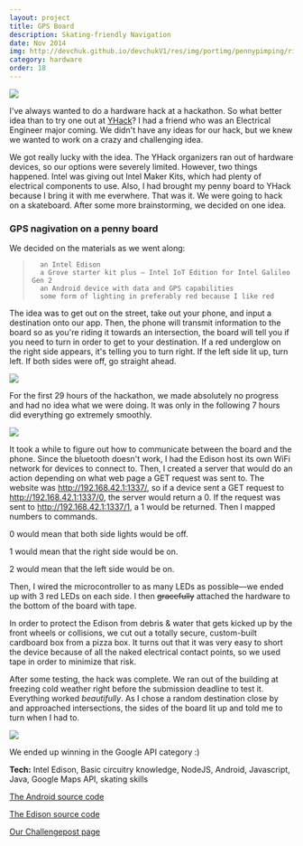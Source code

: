 ```yaml
---
layout: project
title: GPS Board
description: Skating-friendly Navigation
date: Nov 2014
img: http://devchuk.github.io/devchukV1/res/img/portimg/pennypimping/ride2.png
category: hardware
order: 18
---
```


![](http://devchuk.github.io/devchukV1/res/img/portimg/pennypimping/bot.jpg)

I've always wanted to do a hardware hack at a hackathon. So what better idea than to try one out at [YHack](http://www.yhack.org/)? I had a friend who was an Electrical Engineer major coming. We didn't have any ideas for our hack, but we knew we wanted to work on a crazy and challenging idea.

We got really lucky with the idea. The YHack organizers ran out of hardware devices, so our options were severely limited. However, two things happened. Intel was giving out Intel Maker Kits, which had plenty of electrical components to use. Also, I had brought my penny board to YHack because I bring it with me everwhere. That was it. We were going to hack on a skateboard. After some more brainstorming, we decided on one idea.

### GPS nagivation on a penny board

We decided on the materials as we went along:

>		an Intel Edison
>		a Grove starter kit plus – Intel IoT Edition for Intel Galileo Gen 2
>		an Android device with data and GPS capabilities
>		some form of lighting in preferably red because I like red

The idea was to get out on the street, take out your phone, and input a destination onto our app. Then, the phone will transmit information to the board so as you're riding it towards an intersection, the board will tell you if you need to turn in order to get to your destination. If a red underglow on the right side appears, it's telling you to turn right. If the left side lit up, turn left. If both sides were off, go straight ahead.

![](http://devchuk.github.io/devchukV1/res/img/portimg/pennypimping/held.png)

For the first 29 hours of the hackathon, we made absolutely no progress and had no idea what we were doing. It was only in the following 7 hours did everything go extremely smoothly.

![](http://devchuk.github.io/devchukV1/res/img/portimg/pennypimping/setup.png)

It took a while to figure out how to communicate between the board and the phone. Since the bluetooth doesn't work, I had the Edison host its own WiFi network for devices to connect to. Then, I created a server that would do an action depending on what web page a GET request was sent to. The website was http://192.168.42.1:1337/, so if a device sent a GET request to http://192.168.42.1:1337/0, the server would return a 0. If the request was sent to http://192.168.42.1:1337/1, a 1 would be returned. Then I mapped numbers to commands.

0 would mean that both side lights would be off. 

1 would mean that the right side would be on. 

2 would mean that the left side would be on.

Then, I wired the microcontroller to as many LEDs as possible—we ended up with 3 red LEDs on each side. I then <strike>gracefully</strike> attached the hardware to the bottom of the board with tape. 

In order to protect the Edison from debris & water that gets kicked up by the front wheels or collisions, we cut out a totally secure, custom-built cardboard box from a pizza box. It turns out that it was very easy to short the device because of all the naked electrical contact points, so we used tape in order to minimize that risk.

After some testing, the hack was complete. We ran out of the building at freezing cold weather right before the submission deadline to test it. Everything worked *beautifully*. As I chose a random destination close by and approached intersections, the sides of the board lit up and told me to turn when I had to.

![](http://devchuk.github.io/devchukV1/res/img/portimg/pennypimping/side.jpg)

We ended up winning in the Google API category :)

**Tech:** Intel Edison, Basic circuitry knowledge, NodeJS, Android, Javascript, Java, Google Maps API, skating skills

[The Android source code](https://github.com/PennyPimping/android)

[The Edison source code](https://github.com/PennyPimping/Edison)

[Our Challengepost page](http://challengepost.com/software/penny-pimping)
